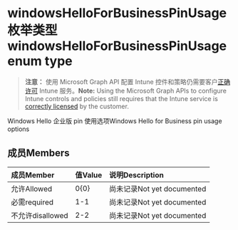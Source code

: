 # <a name="windowshelloforbusinesspinusage-enum-type"></a><span data-ttu-id="6f147-101">windowsHelloForBusinessPinUsage 枚举类型</span><span class="sxs-lookup"><span data-stu-id="6f147-101">windowsHelloForBusinessPinUsage enum type</span></span>

> <span data-ttu-id="6f147-102">**注意：** 使用 Microsoft Graph API 配置 Intune 控件和策略仍需要客户[正确许可](https://go.microsoft.com/fwlink/?linkid=839381) Intune 服务。</span><span class="sxs-lookup"><span data-stu-id="6f147-102">**Note:** Using the Microsoft Graph APIs to configure Intune controls and policies still requires that the Intune service is [correctly licensed](https://go.microsoft.com/fwlink/?linkid=839381) by the customer.</span></span>

<span data-ttu-id="6f147-103">Windows Hello 企业版 pin 使用选项</span><span class="sxs-lookup"><span data-stu-id="6f147-103">Windows Hello for Business pin usage options</span></span>
## <a name="members"></a><span data-ttu-id="6f147-104">成员</span><span class="sxs-lookup"><span data-stu-id="6f147-104">Members</span></span>
|<span data-ttu-id="6f147-105">成员</span><span class="sxs-lookup"><span data-stu-id="6f147-105">Member</span></span>|<span data-ttu-id="6f147-106">值</span><span class="sxs-lookup"><span data-stu-id="6f147-106">Value</span></span>|<span data-ttu-id="6f147-107">说明</span><span class="sxs-lookup"><span data-stu-id="6f147-107">Description</span></span>|
|:---|:---|:---|
|<span data-ttu-id="6f147-108">允许</span><span class="sxs-lookup"><span data-stu-id="6f147-108">Allowed</span></span>|<span data-ttu-id="6f147-109">0</span><span class="sxs-lookup"><span data-stu-id="6f147-109">{0}</span></span>|<span data-ttu-id="6f147-110">尚未记录</span><span class="sxs-lookup"><span data-stu-id="6f147-110">Not yet documented</span></span>|
|<span data-ttu-id="6f147-111">必需</span><span class="sxs-lookup"><span data-stu-id="6f147-111">required</span></span>|<span data-ttu-id="6f147-112">1</span><span class="sxs-lookup"><span data-stu-id="6f147-112">-1</span></span>|<span data-ttu-id="6f147-113">尚未记录</span><span class="sxs-lookup"><span data-stu-id="6f147-113">Not yet documented</span></span>|
|<span data-ttu-id="6f147-114">不允许</span><span class="sxs-lookup"><span data-stu-id="6f147-114">disallowed</span></span>|<span data-ttu-id="6f147-115">2</span><span class="sxs-lookup"><span data-stu-id="6f147-115">-2</span></span>|<span data-ttu-id="6f147-116">尚未记录</span><span class="sxs-lookup"><span data-stu-id="6f147-116">Not yet documented</span></span>|



